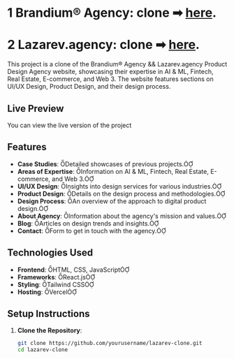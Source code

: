 # 1 Brandium® Agency: clone  ➡ [here](https://brandium-clone-by-ankit.vercel.app/).

# 2 Lazarev.agency: clone  ➡ [here](https://brandium-clone-by-ankit.vercel.app/).

This project is a clone of the Brandium® Agency && Lazarev.agency Product Design Agency website, showcasing their expertise in AI & ML, Fintech, Real Estate, E-commerce, and Web 3. The website features sections on UI/UX Design, Product Design, and their design process.

## Live Preview

You can view the live version of the project

## Features

- **Case Studies**: Detailed showcases of previous projects.
- **Areas of Expertise**: Information on AI & ML, Fintech, Real Estate, E-commerce, and Web 3.
- **UI/UX Design**: Insights into design services for various industries.
- **Product Design**: Details on the design process and methodologies.
- **Design Process**: An overview of the approach to digital product design.
- **About Agency**: Information about the agency's mission and values.
- **Blog**: Articles on design trends and insights.
- **Contact**: Form to get in touch with the agency.

## Technologies Used

- **Frontend**: HTML, CSS, JavaScript
- **Frameworks**: React.js
- **Styling**: Tailwind CSS
- **Hosting**: Vercel

## Setup Instructions

1. **Clone the Repository**:

   ```bash
   git clone https://github.com/yourusername/lazarev-clone.git
   cd lazarev-clone
